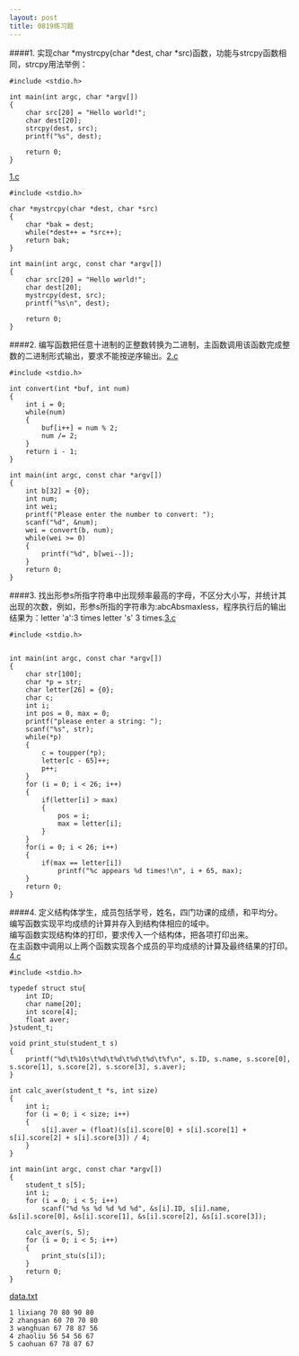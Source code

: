 ```yaml
---
layout: post
title: 0819练习题
---
```

####1.
实现char \*mystrcpy(char \*dest, char
\*src)函数，功能与strcpy函数相同，strcpy用法举例：

    #include <stdio.h>
    
    int main(int argc, char *argv[])
    {
        char src[20] = "Hello world!";
        char dest[20];
        strcpy(dest, src);
        printf("%s", dest);
        
        return 0;
    }
<a href="./1.c">1.c</a><br>

	#include <stdio.h>
	
	char *mystrcpy(char *dest, char *src)
	{
	    char *bak = dest;
	    while(*dest++ = *src++);
	    return bak;
	}
	
	int main(int argc, const char *argv[])
	{
	    char src[20] = "Hello world!";
	    char dest[20];
	    mystrcpy(dest, src);
	    printf("%s\n", dest);
	
	    return 0;
	}
	
####2.
编写函数把任意十进制的正整数转换为二进制，主函数调用该函数完成整数的二进制形式输出，要求不能按逆序输出。<a href="./2.c">2.c</a><br>

	#include <stdio.h>
	
	int convert(int *buf, int num)
	{
	    int i = 0;
	    while(num)
	    {
	        buf[i++] = num % 2;
	        num /= 2;
	    }
	    return i - 1;
	}
	
	int main(int argc, const char *argv[])
	{
	    int b[32] = {0};
	    int num;
	    int wei;
	    printf("Please enter the number to convert: ");
	    scanf("%d", &num);
	    wei = convert(b, num);
	    while(wei >= 0)
	    {
	        printf("%d", b[wei--]);
	    }
	    return 0;
	}
	
####3.
找出形参s所指字符串中出现频率最高的字母，不区分大小写，并统计其出现的次数，例如，形参s所指的字符串为:abcAbsmaxless，程序执行后的输出结果为：letter 'a':3 times letter 's' 3 times.<a href="./3.c">3.c</a><br>

	#include <stdio.h>
	
	
	int main(int argc, const char *argv[])
	{
	    char str[100];
	    char *p = str;
	    char letter[26] = {0};
	    char c;
	    int i;
	    int pos = 0, max = 0;
	    printf("please enter a string: ");
	    scanf("%s", str);
	    while(*p)
	    {
	        c = toupper(*p);
	        letter[c - 65]++;
	        p++;
	    }
	    for (i = 0; i < 26; i++)
	    {
	        if(letter[i] > max)
	        {
	            pos = i;
	            max = letter[i];
	        }
	    }
	    for(i = 0; i < 26; i++)
	    {
	        if(max == letter[i])
	            printf("%c appears %d times!\n", i + 65, max);
	    }
	    return 0;
	}
	
####4.
定义结构体学生，成员包括学号，姓名，四门功课的成绩，和平均分。<br>
编写函数实现平均成绩的计算并存入到结构体相应的域中。<br>
编写函数实现结构体的打印，要求传入一个结构体，把各项打印出来。<br>
在主函数中调用以上两个函数实现各个成员的平均成绩的计算及最终结果的打印。
<a href="./4.c">4.c</a><br>

	#include <stdio.h>
	
	typedef struct stu{
	    int ID;
	    char name[20];
	    int score[4];
	    float aver;
	}student_t;
	
	void print_stu(student_t s)
	{
	    printf("%d\t%10s\t%d\t%d\t%d\t%d\t%f\n", s.ID, s.name, s.score[0], s.score[1], s.score[2], s.score[3], s.aver);
	}
	
	int calc_aver(student_t *s, int size)
	{
	    int i;
	    for (i = 0; i < size; i++) 
	    {
	        s[i].aver = (float)(s[i].score[0] + s[i].score[1] + s[i].score[2] + s[i].score[3]) / 4;
	    }
	}
	
	int main(int argc, const char *argv[])
	{
	    student_t s[5];
	    int i;
	    for (i = 0; i < 5; i++)
	        scanf("%d %s %d %d %d %d", &s[i].ID, s[i].name, &s[i].score[0], &s[i].score[1], &s[i].score[2], &s[i].score[3]);
	
	    calc_aver(s, 5);
	    for (i = 0; i < 5; i++) 
	    {
	        print_stu(s[i]);
	    }
	    return 0;
	}
	
<a href="./data.txt">data.txt</a><br>

	1 lixiang 70 80 90 80
	2 zhangsan 60 70 70 80
	3 wanghuan 67 78 87 56
	4 zhaoliu 56 54 56 67
	5 caohuan 67 78 87 67
	
